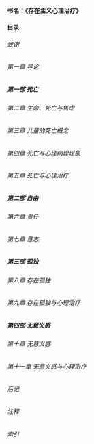 #### 书名：《存在主义心理治疗》
#### 目录:
###### 致谢
###### 第一章 导论
##### 第一部 死亡
###### 第二章 生命、死亡与焦虑
###### 第三章 儿童的死亡概念
###### 第四章 死亡与心理病理现象
###### 第五章 死亡与心理治疗
##### 第二部 自由
###### 第六章 责任
###### 第七章 意志
##### 第三部 孤独
###### 第八章 存在孤独
###### 第九章 存在孤独与心理治疗
##### 第四部 无意义感
###### 第十章 无意义感
###### 第十一章 无意义感与心理治疗
###### 后记
###### 注释
###### 索引
